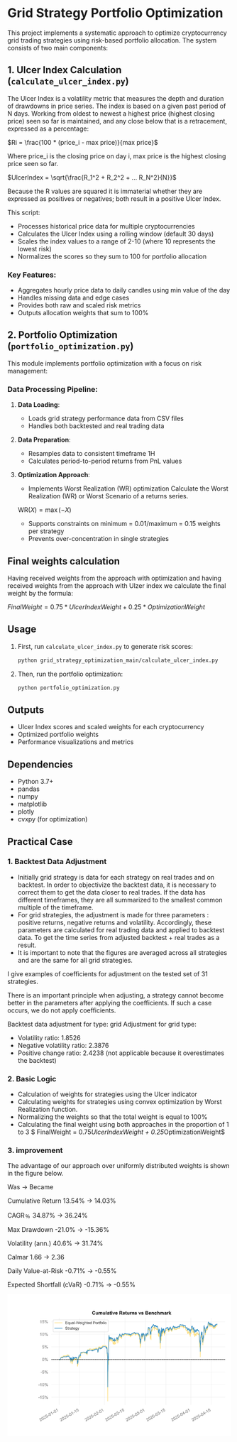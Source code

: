 # Grid Strategy Portfolio Optimization

This project implements a systematic approach to optimize cryptocurrency grid trading strategies using risk-based portfolio allocation. The system consists of two main components:

## 1. Ulcer Index Calculation (`calculate_ulcer_index.py`)

The Ulcer Index is a volatility metric that measures the depth and duration of drawdowns in price series.
The index is based on a given past period of N days. Working from oldest to newest a highest price (highest closing price) seen so far is maintained, and any close below that is a retracement, expressed as a percentage:

$Ri = \frac{100 * (price_i - max price)}{max price}$

Where price_i is the closing price on day i, max price is the highest closing price seen so far.

$UlcerIndex = \sqrt{\frac{R_1^2 + R_2^2 + ... R_N^2}{N}}$

Because the R values are squared it is immaterial whether they are expressed as positives or negatives; both result in a positive Ulcer Index.

This script:

- Processes historical price data for multiple cryptocurrencies
- Calculates the Ulcer Index using a rolling window (default 30 days)
- Scales the index values to a range of 2-10 (where 10 represents the lowest risk)
- Normalizes the scores so they sum to 100 for portfolio allocation

### Key Features:
- Aggregates hourly price data to daily candles using min value of the day
- Handles missing data and edge cases
- Provides both raw and scaled risk metrics
- Outputs allocation weights that sum to 100%

## 2. Portfolio Optimization (`portfolio_optimization.py`)

This module implements portfolio optimization with a focus on risk management:

### Data Processing Pipeline:
1. **Data Loading**:
   - Loads grid strategy performance data from CSV files
   - Handles both backtested and real trading data

2. **Data Preparation**:
   - Resamples data to consistent timeframe 1H
   - Calculates period-to-period returns from PnL values

3. **Optimization Approach**:
   - Implements Worst Realization (WR) optimization
   Calculate the Worst Realization (WR) or Worst Scenario of a returns series.

   $\text{WR}(X) = \max(-X)$ 
   - Supports constraints on minimum = 0.01/maximum = 0.15 weights per strategy
   - Prevents over-concentration in single strategies


## Final weights calculation
Having received weights from the approach with optimization and having received weights from the approach with Ulzer index we calculate the final weight by the formula:

$FinalWeight = 0.75*UlcerIndexWeight + 0.25*OptimizationWeight$

## Usage

1. First, run `calculate_ulcer_index.py` to generate risk scores:
   ```bash
   python grid_strategy_optimization_main/calculate_ulcer_index.py
   ```

2. Then, run the portfolio optimization:
   ```bash
   python portfolio_optimization.py
   ```

## Outputs

- Ulcer Index scores and scaled weights for each cryptocurrency
- Optimized portfolio weights
- Performance visualizations and metrics

## Dependencies

- Python 3.7+
- pandas
- numpy
- matplotlib
- plotly
- cvxpy (for optimization)

## Practical Case

### **1. Backtest Data Adjustment**
   - Initially grid strategy is data for each strategy on real trades and on backtest. In order to objectivize the backtest data, it is necessary to correct them to get the data closer to real trades. If the data has different timeframes, they are all summarized to the smallest common multiple of the timeframe.
   - For grid strategies, the adjustment is made for three parameters : positive returns, negative returns and volatility. Accordingly, these parameters are calculated for real trading data and applied to backtest data. To get the time series from adjusted backtest + real trades as a result.
   - It is important to note that the figures are averaged across all strategies and are the same for all grid strategies.
   
   I give examples of coefficients for adjustment on the tested set of 31 strategies.

   There is an important principle when adjusting, a strategy cannot become better in the parameters after applying the coefficients. If such a case occurs, we do not apply coefficients. 

   Backtest data adjustment for type: grid
   Adjustment for grid type:
   - Volatility ratio: 1.8526
   - Negative volatility ratio: 2.3876
   - Positive change ratio: 2.4238 (not applicable because it overestimates the backtest)

### **2. Basic Logic**
   - Calculation of weights for strategies using the Ulcer indicator
   - Calculating weights for strategies using convex optimization by Worst Realization function.
   - Normalizing the weights so that the total weight is equal to 100%
   - Calculating the final weight using both approaches in the proportion of 1 to 3
   $ FinalWeight = 0.75*UlcerIndexWeight + 0.25*OptimizationWeight$

### **3. improvement**
The advantage of our approach over uniformly distributed weights is shown in the figure below.

Was -> Became

Cumulative Return	13.54% -> 14.03% 

CAGR﹪	34.87% -> 36.24%

Max Drawdown	-21.0% -> -15.36%


Volatility (ann.)	40.6% -> 31.74%

Calmar	1.66 -> 2.36

Daily Value-at-Risk	-0.71% -> -0.55%

Expected Shortfall (cVaR)	-0.71% -> -0.55%

![alt text](plots/image.png)
